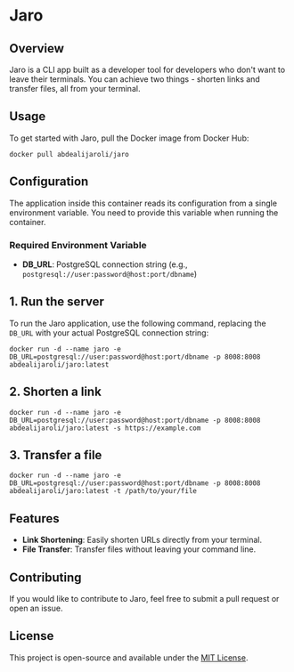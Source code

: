 # Jaro

## Overview
Jaro is a CLI app built as a developer tool for developers who don't want to leave their terminals. You can achieve two things - shorten links and transfer files, all from your terminal.

## Usage
To get started with Jaro, pull the Docker image from Docker Hub:
```
docker pull abdealijaroli/jaro
```

## Configuration
The application inside this container reads its configuration from a single environment variable. You need to provide this variable when running the container.

### Required Environment Variable
- **DB_URL**: PostgreSQL connection string (e.g., `postgresql://user:password@host:port/dbname`)

## 1. Run the server
To run the Jaro application, use the following command, replacing the `DB_URL` with your actual PostgreSQL connection string:
```
docker run -d --name jaro -e DB_URL=postgresql://user:password@host:port/dbname -p 8008:8008 abdealijaroli/jaro:latest
```

## 2. Shorten a link
```
docker run -d --name jaro -e DB_URL=postgresql://user:password@host:port/dbname -p 8008:8008 abdealijaroli/jaro:latest -s https://example.com
```

## 3. Transfer a file
```
docker run -d --name jaro -e DB_URL=postgresql://user:password@host:port/dbname -p 8008:8008 abdealijaroli/jaro:latest -t /path/to/your/file
```

## Features
- **Link Shortening**: Easily shorten URLs directly from your terminal.
- **File Transfer**: Transfer files without leaving your command line.

## Contributing
If you would like to contribute to Jaro, feel free to submit a pull request or open an issue.

## License
This project is open-source and available under the [MIT License](LICENSE).

